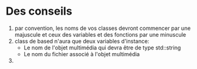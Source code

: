 # Des conseils 
1. par convention, les noms de vos classes devront commencer par une majuscule
   et ceux des variables et des fonctions par une minuscule
2. class de based n'aura que deux variables d'instance: 
    - Le nom de l'objet multimédia qui devra être de type std::string
    - Le nom du fichier associé à l'objet multimédia
3. 

